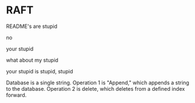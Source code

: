 # RAFT
README's are stupid
<p>
no
</p>
<p>
your stupid
</p>
<p>
what about my stupid
</p>
<p>

your stupid is stupid, stupid

Database is a single string. Operation 1 is "Append," which appends a string to the database. Operation 2 is delete, which deletes from a defined index forward.

</p>
